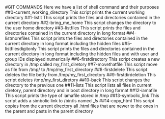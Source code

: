#GIT COMMANDS
Here we have a list of shell command and their purposes
##0-current_working_directory
This script prints the current working directory
##1-listit
This script prints the files and directories contained in the current directory
##2-bring_me_home
This script changes the directory to the user home directory
##3-listfiles
This script prints the files and directories contained in the current directory in long format
##4-listmorefiles
This script prints the files and directories contained in the current directory in long format including the hidden files
##5-listfilesdigitonly
This script prints the files and directories contained in the current directory in long format including the hidden files and with user and group IDs displayed numerically
##6-firstdirectory
This script creates a new directory in /tmp called my_first_diretory
##7-movethatfile
This script move as file from /tmp/ to /tmp/my_first_directory
##8-firstdelete
This script deletes the file betty from /tmp/my_first_directory
##9-firstdirdeletion
This script deletes /tmp/my_first_diretory
##10-back
This script changes the directory to the previous one
##11-lists
This script lists all files in current diretory, parent directory and in boot directory in long format
##12-iamafile
This script prints the type of iamafile stored in /tmp
##13-symbolic_link
This script adds a simbolic link to /bin/ls named __ls_
##14-copy_html
This script copies from the current directory all .html files that are newer to the ones in the parent and pasts in the parent directory 

